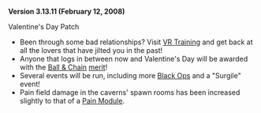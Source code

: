 **Version 3.13.11 (February 12, 2008)**

Valentine's Day Patch

- Been through some bad relationships? Visit
  [VR Training](../locations/VR_Training.md) and get back at all the lovers that
  have jilted you in the past!
- Anyone that logs in between now and Valentine's Day will be awarded with the
  [Ball & Chain](../merits/Ball_&_Chain.md) [merit](../merits/Merit_Commendations.md)!
- Several events will be run, including more
  [Black Ops](../terminology/Black_Ops.md) and a "Surgile" event!
- Pain field damage in the caverns' spawn rooms has been increased slightly to
  that of a [Pain Module](../etc/Pain_Module.md).

<!--[Category:Patches](../Category:Patches.md)-->
